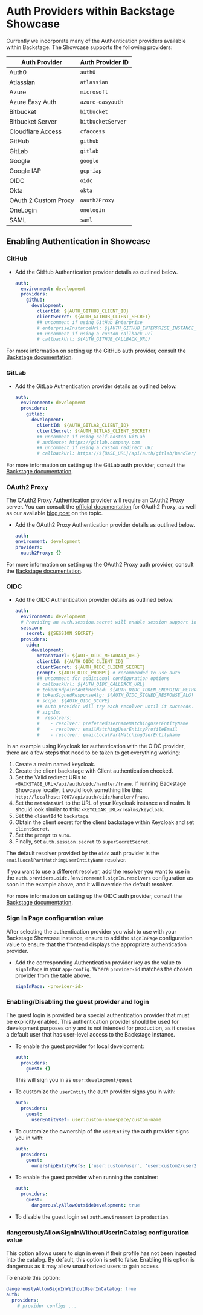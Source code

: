 # Auth Providers within Backstage Showcase

Currently we incorporate many of the Authentication providers available within Backstage. The Showcase supports the following providers:

| Auth Provider        | Auth Provider ID  |
| -------------------- | ----------------- |
| Auth0                | `auth0`           |
| Atlassian            | `atlassian`       |
| Azure                | `microsoft`       |
| Azure Easy Auth      | `azure-easyauth`  |
| Bitbucket            | `bitbucket`       |
| Bitbucket Server     | `bitbucketServer` |
| Cloudflare Access    | `cfaccess`        |
| GitHub               | `github`          |
| GitLab               | `gitlab`          |
| Google               | `google`          |
| Google IAP           | `gcp-iap`         |
| OIDC                 | `oidc`            |
| Okta                 | `okta`            |
| OAuth 2 Custom Proxy | `oauth2Proxy`     |
| OneLogin             | `onelogin`        |
| SAML                 | `saml`            |

## Enabling Authentication in Showcase

### GitHub

- Add the GitHub Authentication provider details as outlined below.

  ```yaml
  auth:
    environment: development
    providers:
      github:
        development:
          clientId: ${AUTH_GITHUB_CLIENT_ID}
          clientSecret: ${AUTH_GITHUB_CLIENT_SECRET}
          ## uncomment if using GitHub Enterprise
          # enterpriseInstanceUrl: ${AUTH_GITHUB_ENTERPRISE_INSTANCE_URL}
          ## uncomment if using a custom callback url
          # callbackUrl: ${AUTH_GITHUB_CALLBACK_URL}
  ```

For more information on setting up the GitHub auth provider, consult the [Backstage documentation](https://backstage.io/docs/auth/github/provider).

### GitLab

- Add the GitLab Authentication provider details as outlined below.

  ```yaml
  auth:
    environment: development
    providers:
      gitlab:
        development:
          clientId: ${AUTH_GITLAB_CLIENT_ID}
          clientSecret: ${AUTH_GITLAB_CLIENT_SECRET}
          ## uncomment if using self-hosted GitLab
          # audience: https://gitlab.company.com
          ## uncomment if using a custom redirect URI
          # callbackUrl: https://${BASE_URL}/api/auth/gitlab/handler/frame
  ```

For more information on setting up the GitLab auth provider, consult the [Backstage documentation](https://backstage.io/docs/auth/gitlab/provider).

### OAuth2 Proxy

The OAuth2 Proxy Authentication provider will require an OAuth2 Proxy server. You can consult the [official documentation](https://oauth2-proxy.github.io/oauth2-proxy/) for OAuth2 Proxy, as well as our available [blog post](https://janus-idp.io/blog/2023/01/17/enabling-keycloak-authentication-in-backstage) on the topic.

- Add the OAuth2 Proxy Authentication provider details as outlined below.

  ```yaml
  auth:
  environment: development
  providers:
    oauth2Proxy: {}
  ```

For more information on setting up the OAuth2 Proxy auth provider, consult the [Backstage documentation](https://backstage.io/docs/auth/oauth2-proxy/provider).

### OIDC

- Add the OIDC Authentication provider details as outlined below.

  ```yaml
  auth:
    environment: development
    # Providing an auth.session.secret will enable session support in the auth-backend
    session:
      secret: ${SESSION_SECRET}
    providers:
      oidc:
        development:
          metadataUrl: ${AUTH_OIDC_METADATA_URL}
          clientId: ${AUTH_OIDC_CLIENT_ID}
          clientSecret: ${AUTH_OIDC_CLIENT_SECRET}
          prompt: ${AUTH_OIDC_PROMPT} # recommended to use auto
          ## uncomment for additional configuration options
          # callbackUrl: ${AUTH_OIDC_CALLBACK_URL}
          # tokenEndpointAuthMethod: ${AUTH_OIDC_TOKEN_ENDPOINT_METHOD}
          # tokenSignedResponseAlg: ${AUTH_OIDC_SIGNED_RESPONSE_ALG}
          # scope: ${AUTH_OIDC_SCOPE}
          ## Auth provider will try each resolver until it succeeds. Uncomment the resolvers you want to use to override the default resolver: `emailLocalPartMatchingUserEntityName`
          # signIn:
          #  resolvers:
          #    - resolver: preferredUsernameMatchingUserEntityName
          #    - resolver: emailMatchingUserEntityProfileEmail
          #    - resolver: emailLocalPartMatchingUserEntityName
  ```

In an example using Keycloak for authentication with the OIDC provider, there are a few steps that need to be taken to get everything working:

1. Create a realm named keycloak.
2. Create the client backstage with Client authentication checked.
3. Set the Valid redirect URIs to `<BACKSTAGE_URL>/api/auth/oidc/handler/frame`. If running Backstage Showcase locally, it would look something like this: `http://localhost:7007/api/auth/oidc/handler/frame`.
4. Set the `metadataUrl` to the URL of your Keycloak instance and realm. It should look similar to this: `<KEYCLOAK_URL>/realms/keycloak`.
5. Set the `clientId` to `backstage`.
6. Obtain the client secret for the client backstage within Keycloak and set `clientSecret`.
7. Set the `prompt` to `auto`.
8. Finally, set `auth.session.secret` to `superSecretSecret`.

The default resolver provided by the `oidc` auth provider is the `emailLocalPartMatchingUserEntityName` resolver.

If you want to use a different resolver, add the resolver you want to use in the `auth.providers.oidc.[environment].signIn.resolvers` configuration as soon in the example above, and it will override the default resolver.

For more information on setting up the OIDC auth provider, consult the [Backstage documentation](https://backstage.io/docs/auth/oidc#the-configuration).

### Sign In Page configuration value

After selecting the authentication provider you wish to use with your Backstage Showcase instance, ensure to add the `signInPage` configuration value to ensure that the frontend displays the appropriate authentication provider.

- Add the corresponding Authentication provider key as the value to `signInPage` in your `app-config`. Where `provider-id` matches the chosen provider from the table above.

  ```yaml
  signInPage: <provider-id>
  ```

### Enabling/Disabling the guest provider and login

The guest login is provided by a special authentication provider that must be explicitly enabled. This authentication provider should be used for development purposes only and is not intended for production, as it creates a default user that has user-level access to the Backstage instance.

- To enable the guest provider for local development:

  ```yaml
  auth:
    providers:
      guest: {}
  ```

  This will sign you in as `user:development/guest`

- To customize the `userEntity` the auth provider signs you in with:

  ```yaml
  auth:
    providers:
      guest:
        userEntityRef: user:custom-namespace/custom-name
  ```

- To customize the ownership of the `userEntity` the auth provider signs you in with:

  ```yaml
  auth:
    providers:
      guest:
        ownershipEntityRefs: ['user:custom/user', 'user:custom2/user2']
  ```

- To enable the guest provider when running the container:

  ```yaml
  auth:
    providers:
      guest:
        dangerouslyAllowOutsideDevelopment: true
  ```

- To disable the guest login set `auth.environment` to `production`.

### dangerouslyAllowSignInWithoutUserInCatalog configuration value

This option allows users to sign in even if their profile has not been ingested into the catalog. By default, this option is set to false. Enabling this option is dangerous as it may allow unauthorized users to gain access.

To enable this option:

```yaml
dangerouslyAllowSignInWithoutUserInCatalog: true
auth:
  providers:
    # provider configs ...
```
